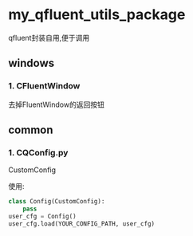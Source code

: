 # my_qfluent_utils_package

qfluent封装自用,便于调用

## windows 
### 1. CFluentWindow
去掉FluentWindow的返回按钮

## common
### 1.  CQConfig.py
CustomConfig

使用:

```python
class Config(CustomConfig):
    pass
user_cfg = Config()
user_cfg.load(YOUR_CONFIG_PATH, user_cfg)
```